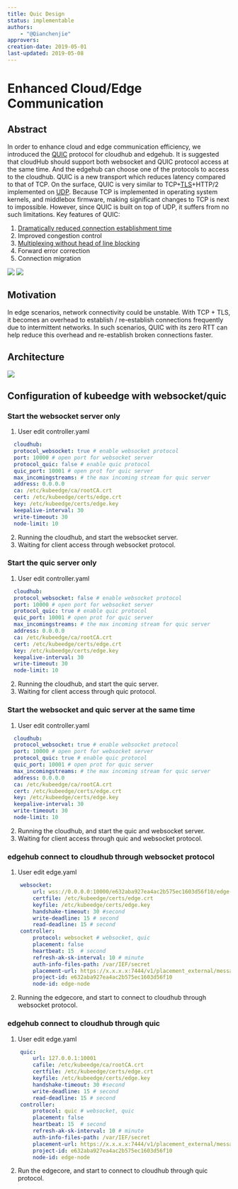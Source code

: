 ```yaml
---
title: Quic Design
status: implementable
authors:
    - "@Qianchenjie"
approvers:
creation-date: 2019-05-01
last-updated: 2019-05-08
---
```


# Enhanced Cloud/Edge Communication

## Abstract
In order to enhance cloud and edge communication efficiency, we introduced the [QUIC](https://quicwg.org/ops-drafts/draft-ietf-quic-applicability.html) protocol for cloudhub and edgehub.
It is suggested that cloudHub should support both websocket and QUIC protocol access at the same time. And the edgehub can choose one of the protocols to access to the cloudhub.
QUIC is a new transport which reduces latency compared to that of TCP. On the surface, QUIC is very similar to TCP+[TLS](http://technet.microsoft.com/en-us/library/cc785811.aspx)+HTTP/2 implemented on [UDP](http://c3lab.poliba.it/images/3/3b/QUIC_SAC15.pdf). Because TCP is implemented in operating system kernels, and middlebox firmware, making significant changes to TCP is next to impossible. However, since QUIC is built on top of UDP, it suffers from no such limitations.
Key features of QUIC:

1. [Dramatically reduced connection establishment time](https://ieeexplore.ieee.org/stamp/stamp.jsp?tp=&arnumber=7867726)
2. Improved congestion control
3. [Multiplexing without head of line blocking](https://docs.google.com/document/d/1RNHkx_VvKWyWg6Lr8SZ-saqsQx7rFV-ev2jRFUoVD34/mobilebasic?pli=1)
4. Forward error correction
5. Connection migration

<img src="../images/proposals/quic-tcp-udp.png">
<img src="../images/proposals/quic-connection.png">

## Motivation
In edge scenarios, network connectivity could be unstable. With TCP + TLS, it becomes an overhead to establish / re-establish connections frequently due to intermittent networks. In such scenarios, QUIC with its zero RTT can help reduce this overhead and re-establish broken connections faster.

## Architecture
<img src="../images/proposals/quic-design.png">

## Configuration of kubeedge with websocket/quic
### Start the websocket server only
1. User edit controller.yaml
```yaml
  cloudhub:
  protocol_websocket: true # enable websocket protocol
  port: 10000 # open port for websocket server
  protocol_quic: false # enable quic protocol
  quic_port: 10001 # open prot for quic server
  max_incomingstreams: # the max incoming stream for quic server
  address: 0.0.0.0
  ca: /etc/kubeedge/ca/rootCA.crt
  cert: /etc/kubeedge/certs/edge.crt
  key: /etc/kubeedge/certs/edge.key
  keepalive-interval: 30
  write-timeout: 30
  node-limit: 10
  ```

2. Running the cloudhub, and start the websocket server.
3. Waiting for client access through websocket protocol.

### Start the quic server only
1. User edit controller.yaml
```yaml
  cloudhub:
  protocol_websocket: false # enable websocket protocol
  port: 10000 # open port for websocket server
  protocol_quic: true # enable quic protocol
  quic_port: 10001 # open prot for quic server
  max_incomingstreams: # the max incoming stream for quic server
  address: 0.0.0.0
  ca: /etc/kubeedge/ca/rootCA.crt
  cert: /etc/kubeedge/certs/edge.crt
  key: /etc/kubeedge/certs/edge.key
  keepalive-interval: 30
  write-timeout: 30
  node-limit: 10
  ```

2. Running the cloudhub, and start the quic server.
3. Waiting for client access through quic protocol.

### Start the websocket and quic server at the same time
1. User edit controller.yaml
```yaml
  cloudhub:
  protocol_websocket: true # enable websocket protocol
  port: 10000 # open port for websocket server
  protocol_quic: true # enable quic protocol
  quic_port: 10001 # open prot for quic server
  max_incomingstreams: # the max incoming stream for quic server
  address: 0.0.0.0
  ca: /etc/kubeedge/ca/rootCA.crt
  cert: /etc/kubeedge/certs/edge.crt
  key: /etc/kubeedge/certs/edge.key
  keepalive-interval: 30
  write-timeout: 30
  node-limit: 10
  ```
2. Running the cloudhub, and start the quic and websocket server.
3. Waiting for client access through quic and websocket protocol.

### edgehub connect to cloudhub through websocket protocol
1. User edit edge.yaml
```yaml
    websocket:
        url: wss://0.0.0.0:10000/e632aba927ea4ac2b575ec1603d56f10/edge-node/events
        certfile: /etc/kubeedge/certs/edge.crt
        keyfile: /etc/kubeedge/certs/edge.key
        handshake-timeout: 30 #second
        write-deadline: 15 # second
        read-deadline: 15 # second
    controller:
        protocol: websocket # websocket, quic
        placement: false
        heartbeat: 15  # second
        refresh-ak-sk-interval: 10 # minute
        auth-info-files-path: /var/IEF/secret
        placement-url: https://x.x.x.x:7444/v1/placement_external/message_queue
        project-id: e632aba927ea4ac2b575ec1603d56f10
        node-id: edge-node
  ```
2. Running the edgecore, and start to connect to cloudhub through websocket protocol.

### edgehub connect to cloudhub through quic
1. User edit edge.yaml
```yaml
    quic:
        url: 127.0.0.1:10001
        cafile: /etc/kubeedge/ca/rootCA.crt
        certfile: /etc/kubeedge/certs/edge.crt
        keyfile: /etc/kubeedge/certs/edge.key
        handshake-timeout: 30 #second
        write-deadline: 15 # second
        read-deadline: 15 # second
    controller:
        protocol: quic # websocket, quic
        placement: false
        heartbeat: 15  # second
        refresh-ak-sk-interval: 10 # minute
        auth-info-files-path: /var/IEF/secret
        placement-url: https://x.x.x.x:7444/v1/placement_external/message_queue
        project-id: e632aba927ea4ac2b575ec1603d56f10
        node-id: edge-node
  ```

2. Run the edgecore, and start to connect to cloudhub through quic protocol.
